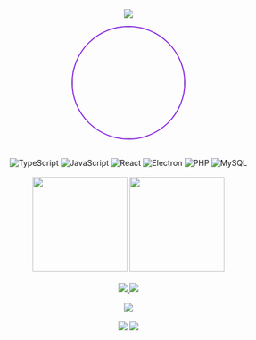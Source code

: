 <div align="center">
  <img src="ttps://capsule-render.vercel.app/api?type=waving&color=0:000000,100:8A2BE2&height=160&section=header&text=ftrz&fontSize=50&fontColor=fff&animation=fadeIn&fontAlignY=35&desc=CyberSecurity%20Enthusiast&descSize=20&descAlignY=55"/>
  <p align="center">
   <img src="https://cdn.discordapp.com/attachments/1319846479330017312/1319877997880283186/fabc72205916b86e25e832d8bda529a5.jpg?ex=67678fac&is=67663e2c&hm=337958e02b33f89662f99c128a7f1ec88922c22db41935332e8ff2b19152053a&" width="200" style="border-radius: 50%; border: 2px solid #8A2BE2" />
 </p>

  <div style="display: inline_block"><br>
    <img align="center" alt="TypeScript" src="https://img.shields.io/badge/TypeScript-007ACC?style=for-the-badge&logo=typescript&logoColor=white">
    <img align="center" alt="JavaScript" src="https://img.shields.io/badge/JavaScript-F7DF1E?style=for-the-badge&logo=javascript&logoColor=black">
    <img align="center" alt="React" src="https://img.shields.io/badge/React-20232A?style=for-the-badge&logo=react&logoColor=61DAFB">
    <img align="center" alt="Electron" src="https://img.shields.io/badge/Electron-47848F?style=for-the-badge&logo=electron&logoColor=white">
    <img align="center" alt="PHP" src="https://img.shields.io/badge/PHP-777BB4?style=for-the-badge&logo=php&logoColor=white">
    <img align="center" alt="MySQL" src="https://img.shields.io/badge/MySQL-00000F?style=for-the-badge&logo=mysql&logoColor=white">
  </div>

  <br>
  
  <div>
    <img height="170em" src="https://github-readme-stats.vercel.app/api?username=SEU_USERNAME&show_icons=true&theme=midnight-purple&hide_border=true&bg_color=0d1117"/>
    <img height="170em" src="https://github-readme-stats.vercel.app/api/top-langs/?username=SEU_USERNAME&layout=compact&theme=midnight-purple&hide_border=true&bg_color=0d1117"/>
  </div>

  <br>

  <div align="center">
    <a href="https://instagram.com/haikazx" target="_blank">
      <img src="https://img.shields.io/badge/-Instagram-8A2BE2?style=for-the-badge&logo=instagram&logoColor=white">
    </a>
    <a href="https://discord.gg/nowstealer" target="_blank">
      <img src="https://img.shields.io/badge/Discord-7289DA?style=for-the-badge&logo=discord&logoColor=white">
    </a>
  </div>

  <br>

  <div align="center">
    <img src="https://spotify-github-profile.vercel.app/api/view?uid=3WC6pL6jPDaElAv4qcJLTQ&cover_image=true&theme=novatorem&bar_color=8A2BE2&bar_color_cover=false"/>
  </div>

  <br>
  
  <img src="https://github.com/oghaika/oghaika/blob/output/github-contribution-grid-snake-dark.svg" />

  <img src="https://capsule-render.vercel.app/api?type=waving&color=0:000000,100:8A2BE2&height=120&section=footer"/>
</div>
